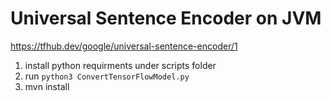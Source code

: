 # Universal Sentence Encoder on JVM
https://tfhub.dev/google/universal-sentence-encoder/1

1) install python requirments under scripts folder
2) run `python3 ConvertTensorFlowModel.py`
3) mvn install
